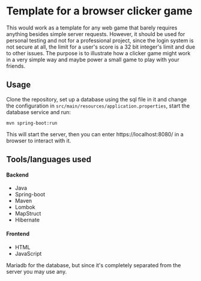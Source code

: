 # Template for a browser clicker game

This would work as a template for any web game that barely requires anything besides simple server requests.
However, it should be used for personal testing and not for a professional project, since the login system is not secure at all, the limit for a user's score is a 32 bit integer's limit and due to other issues.
The purpose is to illustrate how a clicker game might work in a very simple way and maybe power a small game to play with your friends.

## Usage

Clone the repository, set up a database using the sql file in it and change the configuration in
`src/main/resources/application.properties`, start the database service and run:

```
mvn spring-boot:run
```

This will start the server, then you can enter https://localhost:8080/ in a browser to interact with it.

## Tools/languages used

#### Backend

- Java
- Spring-boot
- Maven
- Lombok
- MapStruct
- Hibernate

#### Frontend

- HTML
- JavaScript

Mariadb for the database, but since it's completely separated from the server you may use any.

